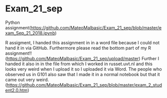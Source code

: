 # Exam_21_sep
Python assignment(https://github.com/MateoMalbasic/Exam_21_sep/blob/master/exam_Sep_21_2018.ipynb)

R assigment, I handed this assignment in in a word file because I could not hand it in via GitHub. Furthermore please read the bottom part of my R assignment!! (https://github.com/MateoMalbasic/Exam_21_sep/upload/master) Further I handed it also in in the file from which I worked in russet.uvt.nl and this looks very weird when I upload it so I uploaded it via Word. The people who observed us in G101 also saw that I made it in a normal notebook but that it came out very weird. (https://github.com/MateoMalbasic/Exam_21_sep/blob/master/exam_2_student2.0.htm)
